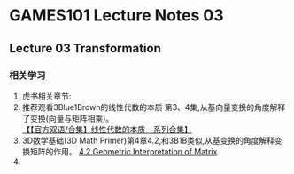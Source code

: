 # GAMES101 Lecture Notes 03  
## Lecture 03  Transformation

### 相关学习
1.  虎书相关章节:
2.  推荐观看3Blue1Brown的线性代数的本质 第3、4集,从基向量变换的角度解释了变换(向量与矩阵相乘)。  
[【【官方双语/合集】线性代数的本质 - 系列合集】 ](https://www.bilibili.com/video/BV1ys411472E/)  
3.  3D数学基础(3D Math Primer)第4章4.2,和3B1B类似,从基变换的角度解释变换矩阵的作用。
[4.2 Geometric Interpretation of Matrix](https://gamemath.com/book/matrixintro.html#geometric_definition)
4.  